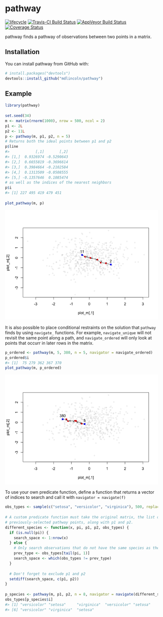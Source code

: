 <!-- README.md is generated from README.Rmd. Please edit that file -->

# pathway

[![lifecycle](https://img.shields.io/badge/lifecycle-experimental-orange.svg)](https://www.tidyverse.org/lifecycle/#experimental)
[![Travis-CI Build
Status](https://travis-ci.org/mdlincoln/pathway.svg?branch=master)](https://travis-ci.org/mdlincoln/pathway)
[![AppVeyor Build
Status](https://ci.appveyor.com/api/projects/status/github/mdlincoln/pathway?branch=master&svg=true)](https://ci.appveyor.com/project/mdlincoln/pathway)
[![Coverage
Status](https://img.shields.io/codecov/c/github/mdlincoln/pathway/master.svg)](https://codecov.io/github/mdlincoln/pathway?branch=master)

pathway finds a pathway of observations between two points in a matrix.

## Installation

You can install pathway from GitHub with:

``` r
# install.packages("devtools")
devtools::install_github("mdlincoln/pathway")
```

## Example

``` r
library(pathway)

set.seed(34)
m <- matrix(rnorm(1000), nrow = 500, ncol = 2)
p1 <- 2L
p2 <- 11L
p <- pathway(m, p1, p2, n = 5)
# Returns both the ideal points between p1 and p2
p$line
#>            [,1]       [,2]
#> [1,]  0.9326974 -0.5290643
#> [2,]  0.6655819 -0.3696614
#> [3,]  0.3984664 -0.2102584
#> [4,]  0.1313509 -0.0508555
#> [5,] -0.1357646  0.1085474
# as well as the indices of the nearest neighbors
p$i
#> [1] 227 495 419 479 451

plot_pathway(m, p)
```

![](README-pathway-1.png)<!-- -->

It is also possible to place conditional restraints on the solution that
`pathway` finds by using `navigate_` functions. For example,
`navigate_unique` will not revisit the same point along a path, and
`navigate_ordered` will only look at points that occurr in later rows in
the matrix.

``` r
p_ordered <- pathway(m, 5, 380, n = 5, navigator = navigate_ordered)
p_ordered$i
#> [1]  75 279 362 367 370
plot_pathway(m, p_ordered)
```

![](README-naviagte-1.png)<!-- -->

To use your own predicate function, define a function that returns a
vector of indices to search and call it with `navigator =
navigate(f)`

``` r
obs_types <- sample(c("setosa", "versicolor", "virginica"), 500, replace = TRUE)

# A custom predicate function must take the original matrix, the list of
# previously-selected pathway points, along with p1 and p2.
different_species <- function(x, pi, p1, p2, obs_types) {
  if (is.null(pi)) {
    search_space <- 1:nrow(x)
  } else {
    # Only search observations that do not have the same species as the immediately previous one.
    prev_type <- obs_types[tail(pi, 1)]
    search_space <- which(obs_types != prev_type)
  }
  
  # Don't forget to exclude p1 and p2
  setdiff(search_space, c(p1, p2))
}

p_species <- pathway(m, p1, p2, n = 8, navigator = navigate(different_species, obs_types))
obs_types[p_species$i]
#> [1] "versicolor" "setosa"     "virginica"  "versicolor" "setosa"    
#> [6] "versicolor" "virginica"  "setosa"
```
